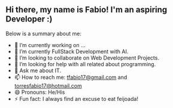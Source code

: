 ## Hi there, my name is Fabio! I'm an aspiring Developer :)

Below is a summary about me:

- 🔭 I’m currently working on ...
- 🌱 I’m currently FullStack Development with AI.
- 👯 I’m looking to collaborate on Web Development Projects.
- 🤔 I’m looking for help with all related about programming.
- 💬 Ask me about IT.
- 📫 How to reach me: tfabio17@gmail.com and torresfabio17@hotmail.com
- 😄 Pronouns: He/His
- ⚡ Fun fact: I always find an excuse to eat feijoada!
